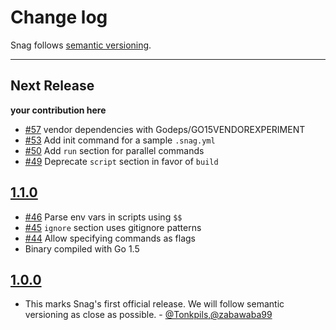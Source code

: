 # Change log

Snag follows [semantic versioning](http://semver.org/).

----------------

## Next Release

**your contribution here**

* [#57](https://github.com/Tonkpils/snag/pull/57) vendor dependencies with Godeps/GO15VENDOREXPERIMENT
* [#53](https://github.com/Tonkpils/snag/pull/53) Add init command for a sample `.snag.yml`
* [#50](https://github.com/Tonkpils/snag/pull/50) Add `run` section for parallel commands
* [#49](https://github.com/Tonkpils/snag/pull/49) Deprecate `script` section in favor of `build`

## [1.1.0](https://github.com/Tonkpils/snag/releases/tag/v1.1.0)

* [#46](https://github.com/Tonkpils/snag/pull/46) Parse env vars in scripts using `$$`
* [#45](https://github.com/Tonkpils/snag/pull/45) `ignore` section uses gitignore patterns
* [#44](https://github.com/Tonkpils/snag/pull/44) Allow specifying commands as flags
* Binary compiled with Go 1.5


## [1.0.0](https://github.com/Tonkpils/snag/releases/tag/v1.0.0)

* This marks Snag's first official release. We will follow semantic versioning as close as possible. - [@Tonkpils],[@zabawaba99]


[@Tonkpils]: https://github.com/Tonkpils
[@zabawaba99]: https://github.com/zabawaba99
